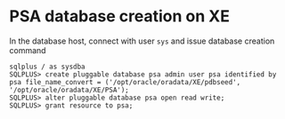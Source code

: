 # PSA database creation on XE

In the database host, connect with user `sys` and issue database creation command

```
sqlplus / as sysdba
SQLPLUS> create pluggable database psa admin user psa identified by psa file_name_convert = ('/opt/oracle/oradata/XE/pdbseed', '/opt/oracle/oradata/XE/PSA');
SQLPLUS> alter pluggable database psa open read write;
SQLPLUS> grant resource to psa;
```



